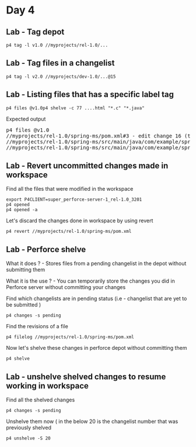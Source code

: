 # Day 4

## Lab - Tag depot 
```
p4 tag -l v1.0 //myprojects/rel-1.0/...
```

## Lab - Tag files in a changelist
```
p4 tag -l v2.0 //myprojects/dev-1.0/...@15
```

## Lab - Listing files that has a specific label tag
```
p4 files @v1.0p4 shelve -c 77 ....html "*.c" "*.java"
```

Expected output
<pre>
p4 files @v1.0
//myprojects/rel-1.0/spring-ms/pom.xml#3 - edit change 16 (text)
//myprojects/rel-1.0/spring-ms/src/main/java/com/example/springboot/Application.java#1 - branch change 14 (text)
//myprojects/rel-1.0/spring-ms/src/main/java/com/example/springboot/HelloController.java#1 - branch change 14 (text)  
</pre>


## Lab - Revert uncommitted changes made in workspace
Find all the files that were modified in the workspace 
```
export P4CLIENT=super_perforce-server-1_rel-1.0_3201
p4 opened
p4 opened -a
```

Let's discard the changes done in workspace by using revert
```
p4 revert //myprojects/rel-1.0/spring-ms/pom.xml
```

## Lab - Perforce shelve
What it does ? - Stores files from a pending changelist in the depot without submitting them

What it is the use ? - You can temporarily store the changes you did in Perforce server without committing your changes

Find which changelists are in pending status (i.e - changelist that are yet to be submitted )
```
p4 changes -s pending
```

Find the revisions of a file
```
p4 filelog //myprojects/rel-1.0/spring-ms/pom.xml
```

Now let's shelve these changes in perforce depot without committing them
```
p4 shelve
```

## Lab - unshelve shelved changes to resume working in workspace
Find all the shelved changes
```
p4 changes -s pending
```

Unshelve them now ( in the below 20 is the changelist number that was previously shelved
```
p4 unshelve -S 20
```
